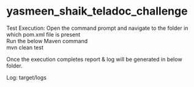 # yasmeen_shaik_teladoc_challenge

Test Execution:
Open the command prompt and navigate to the folder in which pom.xml file is present  
Run the below Maven command  
mvn clean test

Once the execution completes report & log will be generated in below folder.

Log: target/logs